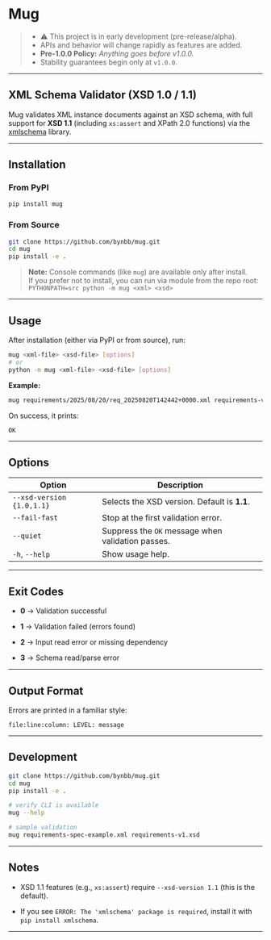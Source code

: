 # Mug

> - ⚠️ This project is in early development (pre-release/alpha).  
> - APIs and behavior will change rapidly as features are added.  
> - **Pre-1.0.0 Policy:** _Anything goes before v1.0.0._  
> - Stability guarantees begin only at `v1.0.0`.

* * *

## XML Schema Validator (XSD 1.0 / 1.1)

Mug validates XML instance documents against an XSD schema, with full support for **XSD 1.1** (including `xs:assert` and XPath 2.0 functions) via the [xmlschema](https://pypi.org/project/xmlschema/?utm_source=chatgpt.com) library.

* * *

## Installation

### From PyPI

```bash
pip install mug
```

### From Source

```bash
git clone https://github.com/bynbb/mug.git
cd mug
pip install -e .
```

> **Note:** Console commands (like `mug`) are available only after install.  
> If you prefer not to install, you can run via module from the repo root:  
> `PYTHONPATH=src python -m mug <xml> <xsd>`

* * *

## Usage

After installation (either via PyPI or from source), run:

```bash
mug <xml-file> <xsd-file> [options]
# or
python -m mug <xml-file> <xsd-file> [options]
```

**Example:**

```bash
mug requirements/2025/08/20/req_20250820T142442+0000.xml requirements-v1.xsd
```

On success, it prints:

```
OK
```

* * *

## Options

| Option | Description |
| --- | --- |
| `--xsd-version {1.0,1.1}` | Selects the XSD version. Default is **1.1**. |
| `--fail-fast` | Stop at the first validation error. |
| `--quiet` | Suppress the `OK` message when validation passes. |
| `-h`, `--help` | Show usage help. |

* * *

## Exit Codes

* **0** → Validation successful
    
* **1** → Validation failed (errors found)
    
* **2** → Input read error or missing dependency
    
* **3** → Schema read/parse error
    

* * *

## Output Format

Errors are printed in a familiar style:

```
file:line:column: LEVEL: message
```

* * *

## Development

```bash
git clone https://github.com/bynbb/mug.git
cd mug
pip install -e .

# verify CLI is available
mug --help

# sample validation
mug requirements-spec-example.xml requirements-v1.xsd
```

* * *

## Notes

* XSD 1.1 features (e.g., `xs:assert`) require `--xsd-version 1.1` (this is the default).
    
* If you see `ERROR: The 'xmlschema' package is required`, install it with `pip install xmlschema`.
    

* * *